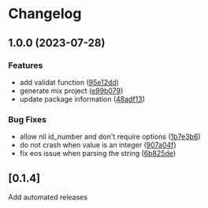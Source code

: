 # Changelog

## 1.0.0 (2023-07-28)


### Features

* add validat function ([95e12dd](https://github.com/floatpays/za_id_number/commit/95e12ddb6a541efc9277073eb5bec1280b28821d))
* generate mix project ([e99b079](https://github.com/floatpays/za_id_number/commit/e99b07977ca2fd5229fa5051b9a1b8c7868f28b9))
* update package information ([48adf13](https://github.com/floatpays/za_id_number/commit/48adf13f0222d162d00d11a390e95f03ff1ff578))


### Bug Fixes

* allow nil id_number and don't require options ([1b7e3b6](https://github.com/floatpays/za_id_number/commit/1b7e3b66f1fffcd127c70e6fff3b9f8671e8f155))
* do not crash when value is an integer ([907a04f](https://github.com/floatpays/za_id_number/commit/907a04f0e8560545303152561bc1f4e4054000fb))
* fix eos issue when parsing the string ([6b825de](https://github.com/floatpays/za_id_number/commit/6b825de9a70624a326b7032b57a2a717c6afc793))

## [0.1.4] 

Add automated releases
